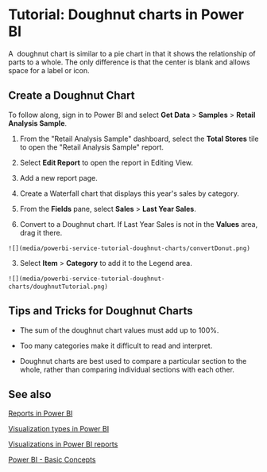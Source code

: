 ﻿<properties
   pageTitle="Tutorial: Doughnut charts in Power BI"
   description="Tutorial: Doughnut charts in Power BI"
   services="powerbi"
   documentationCenter=""
   authors="mihart"
   manager="mblythe"
   editor=""
   tags=""/>

<tags
   ms.service="powerbi"
   ms.devlang="NA"
   ms.topic="article"
   ms.tgt_pltfrm="NA"
   ms.workload="powerbi"
   ms.date="11/29/2015"
   ms.author="mihart"/>

# Tutorial: Doughnut charts in Power BI

A  doughnut chart is similar to a pie chart in that it shows the relationship of parts to a whole. The only difference is that the center is blank and allows space for a label or icon.

## Create a Doughnut Chart

To follow along, sign in to Power BI and select **Get Data** \> **Samples** \> **Retail Analysis Sample**. 

1. From the "Retail Analysis Sample" dashboard, select the **Total Stores** tile to open the "Retail Analysis Sample" report.

2. Select **Edit Report** to open the report in Editing View.

3. Add a new report page.

4. Create a Waterfall chart that displays this year's sales by category.

 1.  From the **Fields** pane, select **Sales** \> **Last Year Sales**.

 2.  Convert to a Doughnut chart. If Last Year Sales is not in the **Values** area, drag it there.

    ![](media/powerbi-service-tutorial-doughnut-charts/convertDonut.png)

 3.  Select **Item** \> **Category** to add it to the Legend area. 

    ![](media/powerbi-service-tutorial-doughnut-charts/doughnutTutorial.png)

## Tips and Tricks for Doughnut Charts

-   The sum of the doughnut chart values must add up to 100%.

-   Too many categories make it difficult to read and interpret.

-   Doughnut charts are best used to compare a particular section to the whole, rather than comparing individual sections with each other. 

## See also

[Reports in Power BI](powerbi-service-reports.md)

[Visualization types in Power BI](powerbi-service-visualization-types-for-reports-and-q-and-a.md)

[Visualizations in Power BI reports](powerbi-service-visualizations-for-reports.md)

[Power BI - Basic Concepts](powerbi-service-basic-concepts.md)
